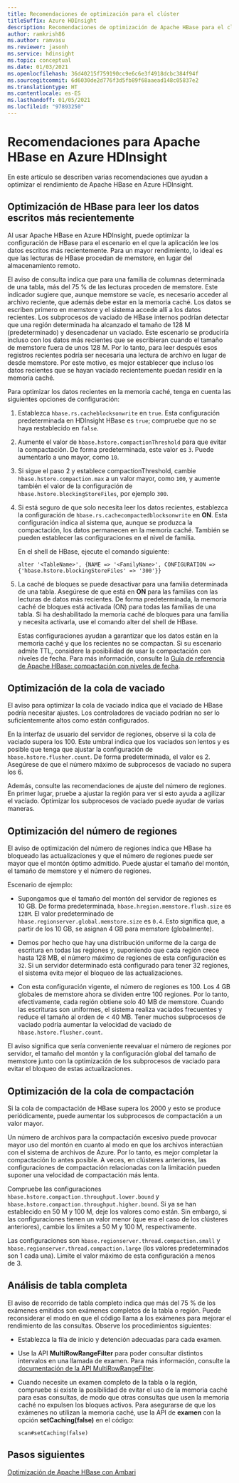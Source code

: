 ```yaml
---
title: Recomendaciones de optimización para el clúster
titleSuffix: Azure HDInsight
description: Recomendaciones de optimización de Apache HBase para el clúster en Azure HDInsight.
author: ramkrish86
ms.author: ramvasu
ms.reviewer: jasonh
ms.service: hdinsight
ms.topic: conceptual
ms.date: 01/03/2021
ms.openlocfilehash: 36d40215f759190cc9e6c6e3f4918dcbc384f94f
ms.sourcegitcommit: 6d6030de2d776f3d5fb89f68aaead148c05837e2
ms.translationtype: HT
ms.contentlocale: es-ES
ms.lasthandoff: 01/05/2021
ms.locfileid: "97893250"
---
```

# <a name="apache-hbase-advisories-in-azure-hdinsight"></a>Recomendaciones para Apache HBase en Azure HDInsight

En este artículo se describen varias recomendaciones que ayudan a optimizar el rendimiento de Apache HBase en Azure HDInsight. 

## <a name="optimize-hbase-to-read-most-recently-written-data"></a>Optimización de HBase para leer los datos escritos más recientemente

Al usar Apache HBase en Azure HDInsight, puede optimizar la configuración de HBase para el escenario en el que la aplicación lee los datos escritos más recientemente. Para un mayor rendimiento, lo ideal es que las lecturas de HBase procedan de memstore, en lugar del almacenamiento remoto.

El aviso de consulta indica que para una familia de columnas determinada de una tabla, más del 75 % de las lecturas proceden de memstore. Este indicador sugiere que, aunque memstore se vacíe, es necesario acceder al archivo reciente, que además debe estar en la memoria caché. Los datos se escriben primero en memstore y el sistema accede allí a los datos recientes. Los subprocesos de vaciado de HBase internos podrían detectar que una región determinada ha alcanzado el tamaño de 128 M (predeterminado) y desencadenar un vaciado. Este escenario se produciría incluso con los datos más recientes que se escribieran cuando el tamaño de memstore fuera de unos 128 M. Por lo tanto, para leer después esos registros recientes podría ser necesaria una lectura de archivo en lugar de desde memstore. Por este motivo, es mejor establecer que incluso los datos recientes que se hayan vaciado recientemente puedan residir en la memoria caché.

Para optimizar los datos recientes en la memoria caché, tenga en cuenta las siguientes opciones de configuración:

1. Establezca `hbase.rs.cacheblocksonwrite` en `true`. Esta configuración predeterminada en HDInsight HBase es `true`; compruebe que no se haya restablecido en `false`.

2. Aumente el valor de `hbase.hstore.compactionThreshold` para que evitar la compactación. De forma predeterminada, este valor es `3`. Puede aumentarlo a uno mayor, como `10`.

3. Si sigue el paso 2 y establece compactionThreshold, cambie `hbase.hstore.compaction.max` a un valor mayor, como `100`, y aumente también el valor de la configuración de `hbase.hstore.blockingStoreFiles`, por ejemplo `300`.

4. Si está seguro de que solo necesita leer los datos recientes, establezca la configuración de `hbase.rs.cachecompactedblocksonwrite` en **ON**. Esta configuración indica al sistema que, aunque se produzca la compactación, los datos permanecen en la memoria caché. También se pueden establecer las configuraciones en el nivel de familia. 

   En el shell de HBase, ejecute el comando siguiente:
   
   ```
   alter '<TableName>', {NAME => '<FamilyName>', CONFIGURATION => {'hbase.hstore.blockingStoreFiles' => '300'}}
   ```

5. La caché de bloques se puede desactivar para una familia determinada de una tabla. Asegúrese de que está en **ON** para las familias con las lecturas de datos más recientes. De forma predeterminada, la memoria caché de bloques está activada (ON) para todas las familias de una tabla. Si ha deshabilitado la memoria caché de bloques para una familia y necesita activarla, use el comando alter del shell de HBase.

   Estas configuraciones ayudan a garantizar que los datos están en la memoria caché y que los recientes no se compactan. Si su escenario admite TTL, considere la posibilidad de usar la compactación con niveles de fecha. Para más información, consulte la [Guía de referencia de Apache HBase: compactación con niveles de fecha](https://hbase.apache.org/book.html#ops.date.tiered).  

## <a name="optimize-the-flush-queue"></a>Optimización de la cola de vaciado

El aviso para optimizar la cola de vaciado indica que el vaciado de HBase podría necesitar ajustes. Los controladores de vaciado podrían no ser lo suficientemente altos como están configurados.

En la interfaz de usuario del servidor de regiones, observe si la cola de vaciado supera los 100. Este umbral indica que los vaciados son lentos y es posible que tenga que ajustar la configuración de `hbase.hstore.flusher.count`. De forma predeterminada, el valor es 2. Asegúrese de que el número máximo de subprocesos de vaciado no supera los 6.

Además, consulte las recomendaciones de ajuste del número de regiones. En primer lugar, pruebe a ajustar la región para ver si esto ayuda a agilizar el vaciado. Optimizar los subprocesos de vaciado puede ayudar de varias maneras. 

## <a name="region-count-tuning"></a>Optimización del número de regiones

El aviso de optimización del número de regiones indica que HBase ha bloqueado las actualizaciones y que el número de regiones puede ser mayor que el montón óptimo admitido. Puede ajustar el tamaño del montón, el tamaño de memstore y el número de regiones.

Escenario de ejemplo:

- Supongamos que el tamaño del montón del servidor de regiones es 10 GB. De forma predeterminada, `hbase.hregion.memstore.flush.size` es `128M`. El valor predeterminado de `hbase.regionserver.global.memstore.size` es `0.4`. Esto significa que, a partir de los 10 GB, se asignan 4 GB para memstore (globalmente).

- Demos por hecho que hay una distribución uniforme de la carga de escritura en todas las regiones y, suponiendo que cada región crece hasta 128 MB, el número máximo de regiones de esta configuración es `32`. Si un servidor determinado está configurado para tener 32 regiones, el sistema evita mejor el bloqueo de las actualizaciones.

- Con esta configuración vigente, el número de regiones es 100. Los 4 GB globales de memstore ahora se dividen entre 100 regiones. Por lo tanto, efectivamente, cada región obtiene solo 40 MB de memstore. Cuando las escrituras son uniformes, el sistema realiza vaciados frecuentes y reduce el tamaño al orden de < 40 MB. Tener muchos subprocesos de vaciado podría aumentar la velocidad de vaciado de `hbase.hstore.flusher.count`.

El aviso significa que sería conveniente reevaluar el número de regiones por servidor, el tamaño del montón y la configuración global del tamaño de memstore junto con la optimización de los subprocesos de vaciado para evitar el bloqueo de estas actualizaciones.

## <a name="compaction-queue-tuning"></a>Optimización de la cola de compactación

Si la cola de compactación de HBase supera los 2000 y esto se produce periódicamente, puede aumentar los subprocesos de compactación a un valor mayor.

Un número de archivos para la compactación excesivo puede provocar mayor uso del montón en cuanto al modo en que los archivos interactúan con el sistema de archivos de Azure. Por lo tanto, es mejor completar la compactación lo antes posible. A veces, en clústeres anteriores, las configuraciones de compactación relacionadas con la limitación pueden suponer una velocidad de compactación más lenta.

Compruebe las configuraciones `hbase.hstore.compaction.throughput.lower.bound` y `hbase.hstore.compaction.throughput.higher.bound`. Si ya se han establecido en 50 M y 100 M, deje los valores como están. Sin embargo, si las configuraciones tienen un valor menor (que era el caso de los clústeres anteriores), cambie los límites a 50 M y 100 M, respectivamente.

Las configuraciones son `hbase.regionserver.thread.compaction.small` y `hbase.regionserver.thread.compaction.large` (los valores predeterminados son 1 cada una).
Limite el valor máximo de esta configuración a menos de 3.

## <a name="full-table-scan"></a>Análisis de tabla completa

El aviso de recorrido de tabla completo indica que más del 75 % de los exámenes emitidos son exámenes completos de la tabla o región. Puede reconsiderar el modo en que el código llama a los exámenes para mejorar el rendimiento de las consultas. Observe los procedimientos siguientes:

* Establezca la fila de inicio y detención adecuadas para cada examen.

* Use la API **MultiRowRangeFilter** para poder consultar distintos intervalos en una llamada de examen. Para más información, consulte la [documentación de la API MultiRowRangeFilter](https://hbase.apache.org/2.1/apidocs/org/apache/hadoop/hbase/filter/MultiRowRangeFilter.html).

* Cuando necesite un examen completo de la tabla o la región, compruebe si existe la posibilidad de evitar el uso de la memoria caché para esas consultas, de modo que otras consultas que usen la memoria caché no expulsen los bloques activos. Para asegurarse de que los exámenes no utilizan la memoria caché, use la API de **examen** con la opción **setCaching(false)** en el código: 

   ```
   scan#setCaching(false)
   ```
   
## <a name="next-steps"></a>Pasos siguientes

[Optimización de Apache HBase con Ambari](../optimize-hbase-ambari.md)

